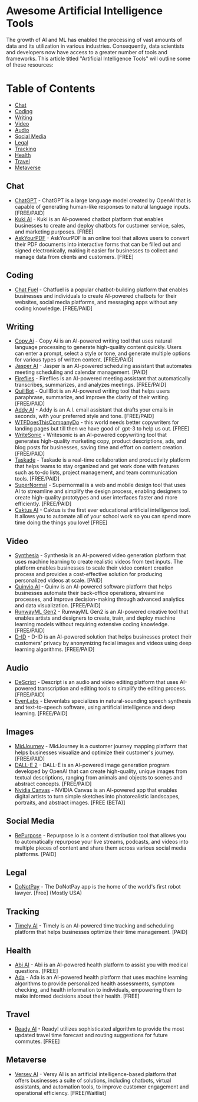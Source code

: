 # Awesome Artificial Intelligence Tools

The growth of AI and ML has enabled the processing of vast amounts of data and its utilization in various industries. Consequently, data scientists and developers now have access to a greater number of tools and frameworks. This article titled "Artificial Intelligence Tools" will outline some of these resources:

# Table of Contents

 - [Chat](#Chat)
 - [Coding](#Coding)
 - [Writing](#Writing)
 - [Video](#Video)
 - [Audio](#Audio)
 - [Social Media](#Social-Media)
 - [Legal](#Legal) 
 - [Tracking](#Tracking)
 - [Health](#Health)
 - [Travel](#Travel)
 - [Metaverse](#Metaverse)
 

## Chat

- [ChatGPT](https://chat.openai.com/) - ChatGPT is a large language model created by OpenAI that is capable of generating human-like responses to natural language inputs. [FREE/PAID]
- [Kuki AI](https://www.kuki.ai/) - Kuki is an AI-powered chatbot platform that enables businesses to create and deploy chatbots for customer service, sales, and marketing purposes. [FREE]
- [AskYourPDF](https://askyourpdf.com/) - AskYourPDF is an online tool that allows users to convert their PDF documents into interactive forms that can be filled out and signed electronically, making it easier for businesses to collect and manage data from clients and customers. [FREE]


## Coding

- [Chat Fuel](https://chatfuel.com/) - Chatfuel is a popular chatbot-building platform that enables businesses and individuals to create AI-powered chatbots for their websites, social media platforms, and messaging apps without any coding knowledge. [FREE/PAID]

## Writing

- [Copy.Ai](https://www.copy.ai/) - Copy Ai is an AI-powered writing tool that uses natural language processing to generate high-quality content quickly. Users can enter a prompt, select a style or tone, and generate multiple options for various types of written content. [FREE/PAID]
- [Jasper AI](https://www.jasper.ai/) - Jasper is an AI-powered scheduling assistant that automates meeting scheduling and calendar management. [PAID]
- [Fireflies](https://fireflies.ai/) - Fireflies is an AI-powered meeting assistant that automatically transcribes, summarizes, and analyzes meetings. [FREE/PAID]
- [QuillBot](https://quillbot.com/) - QuillBot is an AI-powered writing tool that helps users paraphrase, summarize, and improve the clarity of their writing. [FREE/PAID]
- [Addy AI](https://addy-ai.com/) - Addy is an A.I. email assistant that drafts your emails in seconds, with your preferred style and tone. [FREE/PAID]
- [WTFDoesThisCompanyDo](https://wtfdoesthiscompanydo.vercel.app/) - this world needs better copywriters for landing pages but till then we have good ol’ gpt-3 to help us out. [FREE]
- [WriteSonic](https://writesonic.com/) - Writesonic is an AI-powered copywriting tool that generates high-quality marketing copy, product descriptions, ads, and blog posts for businesses, saving time and effort on content creation. [FREE/PAID]
- [Taskade](https://www.taskade.com/) - Taskade is a real-time collaboration and productivity platform that helps teams to stay organized and get work done with features such as to-do lists, project management, and team communication tools. [FREE/PAID]
- [SuperNormal](https://supernormal.com/) - Supernormal is a web and mobile design tool that uses AI to streamline and simplify the design process, enabling designers to create high-quality prototypes and user interfaces faster and more efficiently. [FREE/PAID]
- [Caktus AI](https://www.caktus.ai/) - Caktus is the first ever educational artificial intelligence tool. It allows you to automate all of your school work so you can spend more time doing the things you love! [FREE]

## Video

- [Synthesia](https://www.synthesia.io/) - Synthesia is an AI-powered video generation platform that uses machine learning to create realistic videos from text inputs. The platform enables businesses to scale their video content creation process and provides a cost-effective solution for producing personalized videos at scale. [PAID]
- [Quinvio AI](https://www.quinv.io/ai) - Quinv is an AI-powered software platform that helps businesses automate their back-office operations, streamline processes, and improve decision-making through advanced analytics and data visualization. [FREE/PAID]
- [RunwayML Gen2](https://research.runwayml.com/gen2) - RunwayML Gen2 is an AI-powered creative tool that enables artists and designers to create, train, and deploy machine learning models without requiring extensive coding knowledge. [FREE/PAID]
- [D-ID](https://studio.d-id.com/) - D-ID is an AI-powered solution that helps businesses protect their customers' privacy by anonymizing facial images and videos using deep learning algorithms. [FREE/PAID]

## Audio

- [DeScript](https://www.descript.com/) - Descript is an audio and video editing platform that uses AI-powered transcription and editing tools to simplify the editing process. [FREE/PAID]
- [EvenLabs](https://beta.elevenlabs.io/) - Elevenlabs specializes in natural-sounding speech synthesis and text-to-speech software, using artificial intelligence and deep learning. [FREE/PAID]


## Images

- [MidJourney](https://www.midjourney.com/app/feed/all/) - MidJourney is a customer journey mapping platform that helps businesses visualize and optimize their customer's journey. [FREE/PAID]
- [DALL-E 2](https://openai.com/product/dall-e-2) - DALL-E is an AI-powered image generation program developed by OpenAI that can create high-quality, unique images from textual descriptions, ranging from animals and objects to scenes and abstract concepts. [FREE/PAID]
- [Nvidia Canvas](https://www.nvidia.com/en-us/studio/canvas/) - NVIDIA Canvas is an AI-powered app that enables digital artists to turn simple sketches into photorealistic landscapes, portraits, and abstract images. [FREE (BETA)]

## Social Media

- [RePurpose](https://repurpose.io/) - Repurpose.io is a content distribution tool that allows you to automatically repurpose your live streams, podcasts, and videos into multiple pieces of content and share them across various social media platforms. [PAID]

## Legal

- [DoNotPay](https://donotpay.com/) - The DoNotPay app is the home of the world's first robot lawyer.  [Free] (Mostly USA)

## Tracking

- [Timely AI](https://timelyapp.com/) - Timely is an AI-powered time tracking and scheduling platform that helps businesses optimize their time management. [PAID]

## Health

- [Abi AI](https://abi.ai/) - Abi is an AI-powered health platform to assist you with medical questions. [FREE]
- [Ada](https://ada.com/) - Ada is an AI-powered health platform that uses machine learning algorithms to provide personalized health assessments, symptom checking, and health information to individuals, empowering them to make informed decisions about their health. [FREE]

## Travel

- [Ready AI](http://ready.ai/) - Ready! utilizes sophisticated algorithm to provide the most updated travel time forecast and routing suggestions for future commutes. [FREE]


## Metaverse

- [Versey AI](https://www.versy.ai/) - Versy AI is an artificial intelligence-based platform that offers businesses a suite of solutions, including chatbots, virtual assistants, and automation tools, to improve customer engagement and operational efficiency. [FREE/Waitlist]
